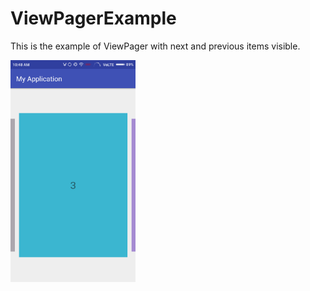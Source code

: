 ViewPagerExample
================

This is the example of ViewPager with next and previous items visible.

<img src="screenshots/Screenshot_1.png" alt="Drawing" style="width: 200px;"/>